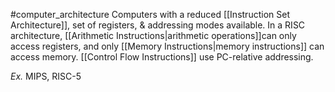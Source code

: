 #computer_architecture 
Computers with a reduced [[Instruction Set Architecture]], set of registers, & addressing modes available. In a RISC architecture, [[Arithmetic Instructions|arithmetic operations]]can only access registers, and only [[Memory Instructions|memory instructions]] can access memory. [[Control Flow Instructions]] use PC-relative addressing.

*Ex.* MIPS, RISC-5